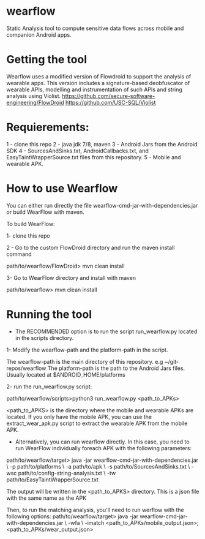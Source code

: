 # wearflow
Static Analysis tool to compute sensitive data flows across mobile and companion Android apps.

# Getting the tool

Wearflow uses a modified version of Flowdroid to support the analysis of wearable apps.
This version includes a signature-based deobfuscator of wearable APIs, modelling and instrumentation
of such APIs and string analysis using Violist.
https://github.com/secure-software-engineering/FlowDroid
https://github.com/USC-SQL/Violist


# Requierements:

1 - clone this repo
2 - java jdk 7/8, maven
3 - Android Jars from the Android SDK
4 - SourcesAndSinks.txt, AndroidCallbacks.txt, and EasyTaintWrapperSource.txt files from this repository.
5 - Mobile and wearable APK.

# How to use Wearflow

You can either run directly the file wearflow-cmd-jar-with-dependencies.jar or build WearFlow with maven.

To build WearFlow:

1- clone this repo

2 - Go to the custom FlowDroid directory and run the maven install command

path/to/wearflow/FlowDroid> mvn clean install

3- Go to WearFlow directory and install with maven

path/to/wearflow> mvn clean install



# Running the tool

- The RECOMMENDED option is to run the script run_wearflow.py located in the scripts directory.

1- Modify the wearflow-path and the platform-path in the script.

The wearflow-path is the main directory of this repository. e.g ~/git-repos/wearflow
The platform-path is the path to the Android Jars files. Usually located at $ANDROID_HOME/platforms

2- run the run_wearflow.py script:

path/to/wearflow/scripts>python3 run_wearflow.py <path_to_APKs>

<path_to_APKS> is the directory where the mobile and wearable APKs are located.
If you only have the mobile APK, you can use the extract_wear_apk.py script
to extract the wearable APK from the mobile APK.

- Alternatively, you can run wearflow directly. In this case, you need to run WearFlow
individually foreach APK with the following parameters:

path/to/wearflow/target> java -jar wearflow-cmd-jar-with-dependencies.jar \\
-p path/to/platforms \\
-a path/to/apk \\
-s path/to/SourcesAndSinks.txt \\
-wsc path/to/config-string-analysis.txt \\
-tw  path/to/EasyTaintWrapperSource.txt

The output will be written in the <path_to_APKS> directory. This is a json file
with the same name as the APK

Then, to run the matching analysis, you'll need to run werflow with the
following options:
path/to/wearflow/target> java -jar wearflow-cmd-jar-with-dependencies.jar \\
-wfa \\
-imatch <path_to_APKs/mobile_output.json>;<path_to_APKs/wear_output.json>